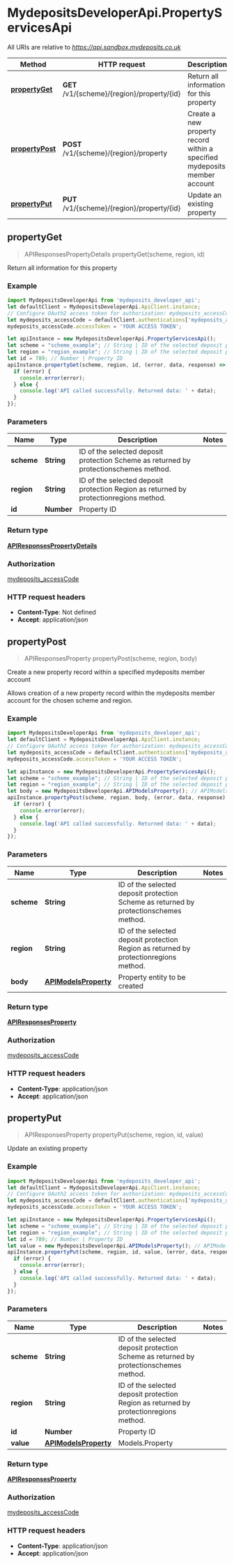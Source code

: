 # MydepositsDeveloperApi.PropertyServicesApi

All URIs are relative to *https://api.sandbox.mydeposits.co.uk*

Method | HTTP request | Description
------------- | ------------- | -------------
[**propertyGet**](PropertyServicesApi.md#propertyGet) | **GET** /v1/{scheme}/{region}/property/{id} | Return all information for this property
[**propertyPost**](PropertyServicesApi.md#propertyPost) | **POST** /v1/{scheme}/{region}/property | Create a new property record within a specified mydeposits member account
[**propertyPut**](PropertyServicesApi.md#propertyPut) | **PUT** /v1/{scheme}/{region}/property/{id} | Update an existing property



## propertyGet

> APIResponsesPropertyDetails propertyGet(scheme, region, id)

Return all information for this property

### Example

```javascript
import MydepositsDeveloperApi from 'mydeposits_developer_api';
let defaultClient = MydepositsDeveloperApi.ApiClient.instance;
// Configure OAuth2 access token for authorization: mydeposits_accessCode
let mydeposits_accessCode = defaultClient.authentications['mydeposits_accessCode'];
mydeposits_accessCode.accessToken = 'YOUR ACCESS TOKEN';

let apiInstance = new MydepositsDeveloperApi.PropertyServicesApi();
let scheme = "scheme_example"; // String | ID of the selected deposit protection Scheme as returned by protectionschemes method.
let region = "region_example"; // String | ID of the selected deposit protection Region as returned by protectionregions method.
let id = 789; // Number | Property ID
apiInstance.propertyGet(scheme, region, id, (error, data, response) => {
  if (error) {
    console.error(error);
  } else {
    console.log('API called successfully. Returned data: ' + data);
  }
});
```

### Parameters


Name | Type | Description  | Notes
------------- | ------------- | ------------- | -------------
 **scheme** | **String**| ID of the selected deposit protection Scheme as returned by protectionschemes method. | 
 **region** | **String**| ID of the selected deposit protection Region as returned by protectionregions method. | 
 **id** | **Number**| Property ID | 

### Return type

[**APIResponsesPropertyDetails**](APIResponsesPropertyDetails.md)

### Authorization

[mydeposits_accessCode](../README.md#mydeposits_accessCode)

### HTTP request headers

- **Content-Type**: Not defined
- **Accept**: application/json


## propertyPost

> APIResponsesProperty propertyPost(scheme, region, body)

Create a new property record within a specified mydeposits member account

Allows creation of a new property record within the mydeposits member account for the chosen scheme and region.

### Example

```javascript
import MydepositsDeveloperApi from 'mydeposits_developer_api';
let defaultClient = MydepositsDeveloperApi.ApiClient.instance;
// Configure OAuth2 access token for authorization: mydeposits_accessCode
let mydeposits_accessCode = defaultClient.authentications['mydeposits_accessCode'];
mydeposits_accessCode.accessToken = 'YOUR ACCESS TOKEN';

let apiInstance = new MydepositsDeveloperApi.PropertyServicesApi();
let scheme = "scheme_example"; // String | ID of the selected deposit protection Scheme as returned by protectionschemes method.
let region = "region_example"; // String | ID of the selected deposit protection Region as returned by protectionregions method.
let body = new MydepositsDeveloperApi.APIModelsProperty(); // APIModelsProperty | Property entity to be created
apiInstance.propertyPost(scheme, region, body, (error, data, response) => {
  if (error) {
    console.error(error);
  } else {
    console.log('API called successfully. Returned data: ' + data);
  }
});
```

### Parameters


Name | Type | Description  | Notes
------------- | ------------- | ------------- | -------------
 **scheme** | **String**| ID of the selected deposit protection Scheme as returned by protectionschemes method. | 
 **region** | **String**| ID of the selected deposit protection Region as returned by protectionregions method. | 
 **body** | [**APIModelsProperty**](APIModelsProperty.md)| Property entity to be created | 

### Return type

[**APIResponsesProperty**](APIResponsesProperty.md)

### Authorization

[mydeposits_accessCode](../README.md#mydeposits_accessCode)

### HTTP request headers

- **Content-Type**: application/json
- **Accept**: application/json


## propertyPut

> APIResponsesProperty propertyPut(scheme, region, id, value)

Update an existing property

### Example

```javascript
import MydepositsDeveloperApi from 'mydeposits_developer_api';
let defaultClient = MydepositsDeveloperApi.ApiClient.instance;
// Configure OAuth2 access token for authorization: mydeposits_accessCode
let mydeposits_accessCode = defaultClient.authentications['mydeposits_accessCode'];
mydeposits_accessCode.accessToken = 'YOUR ACCESS TOKEN';

let apiInstance = new MydepositsDeveloperApi.PropertyServicesApi();
let scheme = "scheme_example"; // String | ID of the selected deposit protection Scheme as returned by protectionschemes method.
let region = "region_example"; // String | ID of the selected deposit protection Region as returned by protectionregions method.
let id = 789; // Number | Property ID
let value = new MydepositsDeveloperApi.APIModelsProperty(); // APIModelsProperty | Models.Property
apiInstance.propertyPut(scheme, region, id, value, (error, data, response) => {
  if (error) {
    console.error(error);
  } else {
    console.log('API called successfully. Returned data: ' + data);
  }
});
```

### Parameters


Name | Type | Description  | Notes
------------- | ------------- | ------------- | -------------
 **scheme** | **String**| ID of the selected deposit protection Scheme as returned by protectionschemes method. | 
 **region** | **String**| ID of the selected deposit protection Region as returned by protectionregions method. | 
 **id** | **Number**| Property ID | 
 **value** | [**APIModelsProperty**](APIModelsProperty.md)| Models.Property | 

### Return type

[**APIResponsesProperty**](APIResponsesProperty.md)

### Authorization

[mydeposits_accessCode](../README.md#mydeposits_accessCode)

### HTTP request headers

- **Content-Type**: application/json
- **Accept**: application/json

